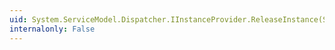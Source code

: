 ```yaml
---
uid: System.ServiceModel.Dispatcher.IInstanceProvider.ReleaseInstance(System.ServiceModel.InstanceContext,System.Object)
internalonly: False
---
```


